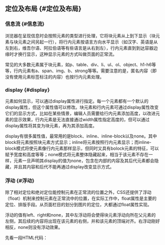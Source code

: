 ## 定位及布局 {#定位及布局}

### 信息流 {#信息流}

浏览器在呈现信息时会按照元素的类型进行处理，它将块元素从上到下显示（块元素与块元素之间另起一行），将行内元素按语言方向水平显示（如汉字、英语是从左到右，维吾尔语、阿拉伯语等有些语言是从右到左），行内元素直到到达容器边缘时才换行显示，这种显示元素的方式叫做页面的正常流。

常见的大多数元素属于块元素，如p、table、div、li、ul、ol、object、h1-h6等等，行内元素有a、span、img、b、strong等等。需要注意的是，匿名内容（即没有使用元素标签标注的内容）也按行内元素处理。

### display {#display}

元素如何显示，可以通过display属性进行指定。每一个元素都有一个默认的display属性，但这个属性值可以修改。块元素和行内元素可通过display属性改变它们的显示方式，比如在某些情景，编辑人员需要给行内元素添加高度，以改进元素的显示效果，行内元素是无法直接通过width属性指定高度的，但可以通过display属性将其变为块元素，再为其添加高度。

display有很多属性值，最常用的是block、inline、inline-block以及none。其中block将元素按照块元素方式显示；inline将元素按照行内元素显示；而inline-block模式将使元素像行内元素那样显示，但同时又具有bolock元素的特征，可以赋予宽度和高度等等；none模式将元素整体隐藏起来，相当于该元素不存在一样，元素一旦声明其display的值为none，包含在内部的内容及其后代元素都会隐藏，并且其内容和后代不能再通过display改变显示方式。

### 浮动 {#浮动}

除了相对定位和绝对定位能控制元素在正常流的位置之外，CSS还提供了浮动（float）机制来控制元素在正常流中的位置，在实际工作中，float属性是主要的定位、排版手段。从页面栏目的划分到图片的定位，大都通过float属性实现。

浮动的值有left、right和none，其中左浮动将会使得块元素浮动向所在父元素的左侧，其后续的内容将出现在该元素的右侧，并和该元素的顶端对齐。右浮动刚好相反，none则没有浮动效果。

先看一段HTML代码：

